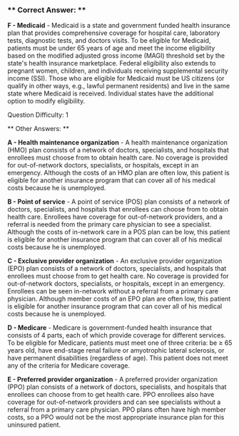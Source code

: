 ### ** Correct Answer: **

**F - Medicaid** - Medicaid is a state and government funded health insurance plan that provides comprehensive coverage for hospital care, laboratory tests, diagnostic tests, and doctors visits. To be eligible for Medicaid, patients must be under 65 years of age and meet the income eligibility based on the modified adjusted gross income (MAGI) threshold set by the state's health insurance marketplace. Federal eligibility also extends to pregnant women, children, and individuals receiving supplemental security income (SSI). Those who are eligible for Medicaid must be US citizens (or qualify in other ways, e.g., lawful permanent residents) and live in the same state where Medicaid is received. Individual states have the additional option to modify eligibility.

Question Difficulty: 1

** Other Answers: **

**A - Health maintenance organization** - A health maintenance organization (HMO) plan consists of a network of doctors, specialists, and hospitals that enrollees must choose from to obtain health care. No coverage is provided for out-of-network doctors, specialists, or hospitals, except in an emergency. Although the costs of an HMO plan are often low, this patient is eligible for another insurance program that can cover all of his medical costs because he is unemployed.

**B - Point of service** - A point of service (POS) plan consists of a network of doctors, specialists, and hospitals that enrollees can choose from to obtain health care. Enrollees have coverage for out-of-network providers, and a referral is needed from the primary care physician to see a specialist. Although the costs of in-network care in a POS plan can be low, this patient is eligible for another insurance program that can cover all of his medical costs because he is unemployed.

**C - Exclusive provider organization** - An exclusive provider organization (EPO) plan consists of a network of doctors, specialists, and hospitals that enrollees must choose from to get health care. No coverage is provided for out-of-network doctors, specialists, or hospitals, except in an emergency. Enrollees can be seen in-network without a referral from a primary care physician. Although member costs of an EPO plan are often low, this patient is eligible for another insurance program that can cover all of his medical costs because he is unemployed.

**D - Medicare** - Medicare is government-funded health insurance that consists of 4 parts, each of which provide coverage for different services. To be eligible for Medicare, patients must meet one of three criteria: be ≥ 65 years old, have end-stage renal failure or amyotrophic lateral sclerosis, or have permanent disabilities (regardless of age). This patient does not meet any of the criteria for Medicare coverage.

**E - Preferred provider organization** - A preferred provider organization (PPO) plan consists of a network of doctors, specialists, and hospitals that enrollees can choose from to get health care. PPO enrollees also have coverage for out-of-network providers and can see specialists without a referral from a primary care physician. PPO plans often have high member costs, so a PPO would not be the most appropriate insurance plan for this uninsured patient.

